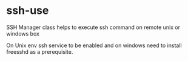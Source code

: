 # ssh-use

SSH Manager class helps to execute ssh command on remote unix or windows box

On Unix env ssh service to be enabled and on windows need to install
freesshd as a prerequisite.
